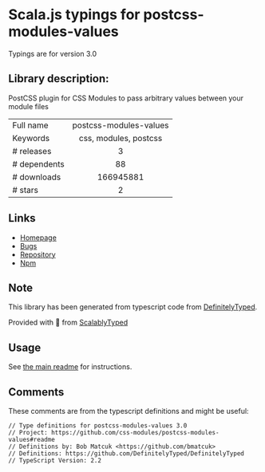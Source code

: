 
# Scala.js typings for postcss-modules-values

Typings are for version 3.0

## Library description:
PostCSS plugin for CSS Modules to pass arbitrary values between your module files

|                    |                 |
| ------------------ | :-------------: |
| Full name          | postcss-modules-values |
| Keywords           | css, modules, postcss |
| # releases         | 3 |
| # dependents       | 88 |
| # downloads        | 166945881 |
| # stars            | 2 |

## Links
- [Homepage](https://github.com/css-modules/postcss-modules-values#readme)
- [Bugs](https://github.com/css-modules/postcss-modules-values/issues)
- [Repository](https://github.com/css-modules/postcss-modules-values)
- [Npm](https://www.npmjs.com/package/postcss-modules-values)
    


## Note
This library has been generated from typescript code from [DefinitelyTyped](https://definitelytyped.org).

Provided with :purple_heart: from [ScalablyTyped](https://github.com/oyvindberg/ScalablyTyped)

## Usage
See [the main readme](../../readme.md) for instructions.

## Comments

These comments are from the typescript definitions and might be useful:
```
// Type definitions for postcss-modules-values 3.0
// Project: https://github.com/css-modules/postcss-modules-values#readme
// Definitions by: Bob Matcuk <https://github.com/bmatcuk>
// Definitions: https://github.com/DefinitelyTyped/DefinitelyTyped
// TypeScript Version: 2.2

```

